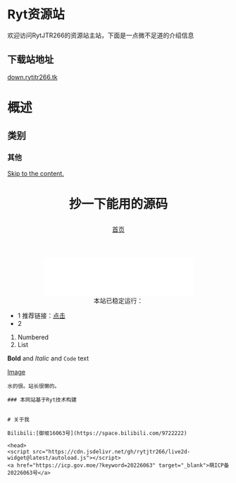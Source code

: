 # Ryt资源站

欢迎访问RytJTR266的资源站主站，下面是一点微不足道的介绍信息

## 下载站地址
[down.rytjtr266.tk](https://down.rytjtr266.tk)

# 概述







## 类别








### 其他

<!DOCTYPE html>
<html lang="zh-CN">
<head>
<meta charset="UTF-8">
<title>？？？？？？？？？？？？</title>
<link rel="icon" sizes="48x48" href="https://icon-1307697888.cos.ap-beijing.myqcloud.com/icon-48.png">
<link rel="icon" sizes="96x96" href="https://icon-1307697888.cos.ap-beijing.myqcloud.com/icon-96.png">
<link rel="icon" sizes="144x144" href="https://icon-1307697888.cos.ap-beijing.myqcloud.com/icon-144.png">
<link rel="icon" sizes="192x192" href="https://icon-1307697888.cos.ap-beijing.myqcloud.com/icon-192.png">
<link rel="icon" sizes="256x256" href="https://icon-1307697888.cos.ap-beijing.myqcloud.com/icon-256.png">
<link rel="icon" sizes="384x384" href="https://icon-1307697888.cos.ap-beijing.myqcloud.com/icon-384.png">
<link rel="icon" sizes="512x512" href="https://icon-1307697888.cos.ap-beijing.myqcloud.com/icon-512.png">
<link rel="apple-touch-icon" sizes="120x120" href="https://icon-1307697888.cos.ap-beijing.myqcloud.com/apple-touch-icon-120.png">
<link rel="apple-touch-icon" sizes="152x152" href="https://icon-1307697888.cos.ap-beijing.myqcloud.com/apple-touch-icon-152.png">
<link rel="apple-touch-icon" sizes="167x167" href="https://icon-1307697888.cos.ap-beijing.myqcloud.com/apple-touch-icon-167.png">
<link rel="apple-touch-icon" sizes="180x180" href="https://icon-1307697888.cos.ap-beijing.myqcloud.com/apple-touch-icon-180.png">
<link rel="icon" type="iamge/png" sizes="16x16" href="https://icon-1307697888.cos.ap-beijing.myqcloud.com/favicon-16.png">
<link rel="icon" type="iamge/png" sizes="32x32" href="https://icon-1307697888.cos.ap-beijing.myqcloud.com/favicon-32.png">
<link rel="icon" type="iamge/png" sizes="64x64" href="https://icon-1307697888.cos.ap-beijing.myqcloud.com/favicon-64.png">
<link rel="icon" type="iamge/png" sizes="128x128" href="https://icon-1307697888.cos.ap-beijing.myqcloud.com/favicon-128.png">
<link rel="shortcut icon" type="image/x-icon" href="https://icon-1307697888.cos.ap-beijing.myqcloud.com/favicon.ico">
<link rel="stylesheet" href="https://cdn.jsdelivr.net/npm/font-awesome/css/font-awesome.min.css">

<title>down.rytjtr266.tk</title>
<meta name="generator" content="Jekyll v3.9.0" />
<meta property="og:title" content="www.fuibafuyu.top" />
<meta property="og:locale" content="en_US" />
<link rel="canonical" href="https://www.fuibafuyu.top/" />
<meta property="og:url" content="http://www.fuibafuyu.top/" />
<meta property="og:site_name" content="www.fuibafuyu.top" />
<meta property="og:type" content="website" />
<meta name="twitter:card" content="summary" />
<meta property="twitter:title" content="www.fuibafuyu.top" />
<script type="application/ld+json">
{"@context":"https://schema.org","@type":"WebSite","headline":"www.fuibafuyu.top","name":"www.fuibafuyu.top","url":"http://www.fuibafuyu.top/"}</script>

<meta name="viewport" content="width=device-width, initial-scale=1">
<meta name="theme-color" content="#157878">
<meta name="apple-mobile-web-app-status-bar-style" content="black-translucent">
<link rel="stylesheet" href="/assets/css/style.css?v=c05b9d1fbe8caf74e329d7b60eb723e3bf55194b">





</head>
<body>
<a id="skip-to-content" href="#content">Skip to the content.</a>
<header class="page-header" role="banner">
<h1 class="project-name">抄一下能用的源码</h1>
<h2 class="project-tagline"></h2>
<a href="https://www.fuibafuyu.top/" class="btn">首页</a>
</header>
<main id="content" class="main-content" role="main">
<div align="center">
<h3 id="jinrishici-sentence"></h3>
<script src="https://sdk.jinrishici.com/v2/browser/jinrishici.js" charset="utf-8" type="c5cffa8d4b0cfad0c802b4ee-text/javascript"></script>
</div>
<div align="center">
<iframe frameborder="no" border="0" marginwidth="0" marginheight="0" width="340" height="86" src="//music.163.com/outchain/player?type=2&amp;id=1808492017&amp;auto=0&amp;height=66"></iframe>
</div>


<div align="center">
本站已稳定运行：<span id="htmer_time"></span>
</div>
</footer>
</main>
<script src="/cdn-cgi/scripts/7d0fa10a/cloudflare-static/rocket-loader.min.js" data-cf-settings="c5cffa8d4b0cfad0c802b4ee-|49" defer=""></script></body>
<script src="https://cdn.jsdelivr.net/gh/stevenjoezhang/live2d-widget/autoload.js" type="c5cffa8d4b0cfad0c802b4ee-text/javascript"></script>
<script type="c5cffa8d4b0cfad0c802b4ee-text/javascript">
    (function(window,document,undefined){
        var hearts = [];
        window.requestAnimationFrame = (function(){
            return window.requestAnimationFrame ||
            window.webkitRequestAnimationFrame ||
            window.mozRequestAnimationFrame ||
            window.oRequestAnimationFrame ||
            window.msRequestAnimationFrame ||
            function (callback){
                setTimeout(callback,1000/60);
            }
        })();
        init();
        function init(){
            css(".heart{width: 10px;height: 10px;position: fixed;background: #f00;transform: rotate(45deg);-webkit-transform: rotate(45deg);-moz-transform: rotate(45deg);}.heart:after,.heart:before{content: '';width: inherit;height: inherit;background: inherit;border-radius: 50%;-webkit-border-radius: 50%;-moz-border-radius: 50%;position: absolute;}.heart:after{top: -5px;}.heart:before{left: -5px;}");
            attachEvent();
            gameloop();
        }
        function gameloop(){
            for(var i=0;i<hearts.length;i++){
                if(hearts[i].alpha <=0){
                    document.body.removeChild(hearts[i].el);
                    hearts.splice(i,1);
                    continue;
                }
                hearts[i].y--;
                hearts[i].scale += 0.004;
                hearts[i].alpha -= 0.013;
                hearts[i].el.style.cssText = "left:"+hearts[i].x+"px;top:"+hearts[i].y+"px;opacity:"+hearts[i].alpha+";transform:scale("+hearts[i].scale+","+hearts[i].scale+") rotate(45deg);background:"+hearts[i].color;
            }
            requestAnimationFrame(gameloop);
        }
        function attachEvent(){
            var old = typeof window.onclick==="function" && window.onclick;
            window.onclick = function(event){
                old && old();
                createHeart(event);
            }
        }
        function createHeart(event){
            var d = document.createElement("div");
            d.className = "heart";
            hearts.push({
                el : d,
                x : event.clientX - 5,
                y : event.clientY - 5,
                scale : 1,
                alpha : 1,
                color : randomColor()
            });
            document.body.appendChild(d);
        }
        function css(css){
            var style = document.createElement("style");
            style.type="text/css";
            try{
                style.appendChild(document.createTextNode(css));
            }catch(ex){
                style.styleSheet.cssText = css;
            }
            document.getElementsByTagName('head')[0].appendChild(style);
        }
        function randomColor(){
            return "rgb("+(~~(Math.random()*255))+","+(~~(Math.random()*255))+","+(~~(Math.random()*255))+")";
        }
    })(window,document);
</script>
<script type="c5cffa8d4b0cfad0c802b4ee-text/javascript">
    function secondToDate(second) {
        if (!second) {
            return 0;
        }
        var time = new Array(0, 0, 0, 0, 0);
        if (second >= 365 * 24 * 3600) {
            time[0] = parseInt(second / (365 * 24 * 3600));
            second %= 365 * 24 * 3600;
        }
        if (second >= 24 * 3600) {
            time[1] = parseInt(second / (24 * 3600));
            second %= 24 * 3600;
        }
        if (second >= 3600) {
            time[2] = parseInt(second / 3600);
            second %= 3600;
        }
        if (second >= 60) {
            time[3] = parseInt(second / 60);
            second %= 60;
        }
        if (second > 0) {
            time[4] = second;
        }
        return time;
    }</script><script type="c5cffa8d4b0cfad0c802b4ee-text/javascript" language="javascript">
    function setTime() {
        var create_time = Math.round(new Date(Date.UTC(2021, 10, 13, 11, 20, 47)).getTime() / 1000);
        var timestamp = Math.round((new Date().getTime() + 8 * 60 * 60 * 1000) / 1000);
        currentTime = secondToDate((timestamp - create_time));
        currentTimeHtml = currentTime[0] + '年' + currentTime[1] + '天'
                + currentTime[2] + '时' + currentTime[3] + '分' + currentTime[4]
                + '秒';
        document.getElementById("htmer_time").innerHTML = currentTimeHtml;
    }    setInterval(setTime, 1000);
</script>
</html>




- 1 推荐链接：[点击](https://fuyu.ml)
- 2

1. Numbered
2. List

**Bold** and _Italic_ and `Code` text

[Image](src)
```
水的很。站长很懒的。

### 本网站基于Ryt技术构建


# 关于我

Bilibili:[御坂16063号](https://space.bilibili.com/9722222)

<head>
<script src="https://cdn.jsdelivr.net/gh/rytjtr266/live2d-widget@latest/autoload.js"></script>
<a href="https://icp.gov.moe/?keyword=20226063" target="_blank">萌ICP备20226063号</a>
